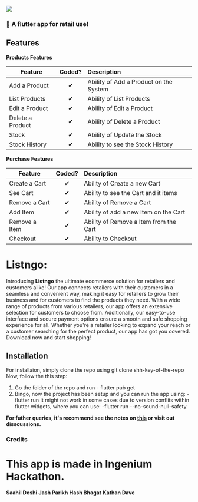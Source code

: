 ![](https://pixabay.com/vectors/shopping-cart-caddy-shopping-trolley-304843/)
### :handbag: A flutter app for retail use!

## Features

<b>Products Features</b>

| Feature  |  Coded?       | Description  |
|----------|:-------------:|:-------------|
| Add a Product | &#10004; | Ability of Add a Product on the System |
| List Products | &#10004; | Ability of List Products |
| Edit a Product | &#10004; | Ability of Edit a Product |
| Delete a Product | &#10004; | Ability of Delete a Product |
| Stock | &#10004; | Ability of Update the Stock |
| Stock History | &#10004; | Ability to see the Stock History |

<b>Purchase Features</b>

| Feature  |  Coded?       | Description  |
|----------|:-------------:|:-------------|
| Create a Cart | &#10004; | Ability of Create a new Cart |
| See Cart | &#10004; | Ability to see the Cart and it items |
| Remove a Cart | &#10004; | Ability of Remove a Cart |
| Add Item | &#10004; | Ability of add a new Item on the Cart |
| Remove a Item | &#10004; | Ability of Remove a Item from the Cart |
| Checkout | &#10004; | Ability to Checkout |

# Listngo:
Introducing **Listngo** the ultimate ecommerce solution for retailers and customers alike! Our app connects retailers with their customers in a seamless and convenient way, making it easy for retailers to grow their business and for customers to find the products they need. With a wide range of products from various retailers, our app offers an extensive selection for customers to choose from. Additionally, our easy-to-use interface and secure payment options ensure a smooth and safe shopping experience for all. Whether you're a retailer looking to expand your reach or a customer searching for the perfect product, our app has got you covered. Download now and start shopping!


## Installation

For installaion, simply clone the repo using 
git clone shh-key-of-the-repo
Now, follow the this step:
1) Go the folder of the repo and run - flutter pub get
2) Bingo, now the project has been setup and you can run the app using:
-flutter run
It might not work in some cases due to version conflits within flutter widgets, where you can use:
-flutter run --no-sound-null-safety


**For futher queries, it's recommend see the notes on [this](https://docs.flutter.dev/) or visit out disscussions.**


### Credits
# This app is made in Ingenium Hackathon.
**Saahil Doshi**
**Jash Parikh**
**Hash Bhagat**
**Kathan Dave**
